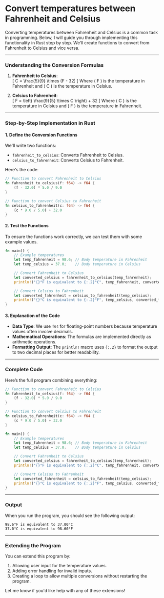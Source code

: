 # Convert temperatures between Fahrenheit and Celsius

Converting temperatures between Fahrenheit and Celsius is a common task in programming. Below, I will guide you through implementing this functionality in Rust step by step. We'll create functions to convert from Fahrenheit to Celsius and vice versa.

---

### **Understanding the Conversion Formulas**
1. **Fahrenheit to Celsius**:  
   \[
   C = \frac{5}{9} \times (F - 32)
   \]
   Where \( F \) is the temperature in Fahrenheit and \( C \) is the temperature in Celsius.

2. **Celsius to Fahrenheit**:  
   \[
   F = \left( \frac{9}{5} \times C \right) + 32
   \]
   Where \( C \) is the temperature in Celsius and \( F \) is the temperature in Fahrenheit.

---

### **Step-by-Step Implementation in Rust**

#### 1. Define the Conversion Functions
We'll write two functions:
- `fahrenheit_to_celsius`: Converts Fahrenheit to Celsius.
- `celsius_to_fahrenheit`: Converts Celsius to Fahrenheit.

Here's the code:

```rust
// Function to convert Fahrenheit to Celsius
fn fahrenheit_to_celsius(f: f64) -> f64 {
    (f - 32.0) * 5.0 / 9.0
}

// Function to convert Celsius to Fahrenheit
fn celsius_to_fahrenheit(c: f64) -> f64 {
    (c * 9.0 / 5.0) + 32.0
}
```

#### 2. Test the Functions
To ensure the functions work correctly, we can test them with some example values.

```rust
fn main() {
    // Example temperatures
    let temp_fahrenheit = 98.6; // Body temperature in Fahrenheit
    let temp_celsius = 37.0;    // Body temperature in Celsius

    // Convert Fahrenheit to Celsius
    let converted_celsius = fahrenheit_to_celsius(temp_fahrenheit);
    println!("{}°F is equivalent to {:.2}°C", temp_fahrenheit, converted_celsius);

    // Convert Celsius to Fahrenheit
    let converted_fahrenheit = celsius_to_fahrenheit(temp_celsius);
    println!("{}°C is equivalent to {:.2}°F", temp_celsius, converted_fahrenheit);
}
```

#### 3. Explanation of the Code
- **Data Type**: We use `f64` for floating-point numbers because temperature values often involve decimals.
- **Mathematical Operations**: The formulas are implemented directly as arithmetic operations.
- **Formatting Output**: The `println!` macro uses `{:.2}` to format the output to two decimal places for better readability.

---

### **Complete Code**
Here’s the full program combining everything:

```rust
// Function to convert Fahrenheit to Celsius
fn fahrenheit_to_celsius(f: f64) -> f64 {
    (f - 32.0) * 5.0 / 9.0
}

// Function to convert Celsius to Fahrenheit
fn celsius_to_fahrenheit(c: f64) -> f64 {
    (c * 9.0 / 5.0) + 32.0
}

fn main() {
    // Example temperatures
    let temp_fahrenheit = 98.6; // Body temperature in Fahrenheit
    let temp_celsius = 37.0;    // Body temperature in Celsius

    // Convert Fahrenheit to Celsius
    let converted_celsius = fahrenheit_to_celsius(temp_fahrenheit);
    println!("{}°F is equivalent to {:.2}°C", temp_fahrenheit, converted_celsius);

    // Convert Celsius to Fahrenheit
    let converted_fahrenheit = celsius_to_fahrenheit(temp_celsius);
    println!("{}°C is equivalent to {:.2}°F", temp_celsius, converted_fahrenheit);
}
```

---

### **Output**
When you run the program, you should see the following output:

```
98.6°F is equivalent to 37.00°C
37.0°C is equivalent to 98.60°F
```

---

### **Extending the Program**
You can extend this program by:
1. Allowing user input for the temperature values.
2. Adding error handling for invalid inputs.
3. Creating a loop to allow multiple conversions without restarting the program.

Let me know if you'd like help with any of these extensions!
